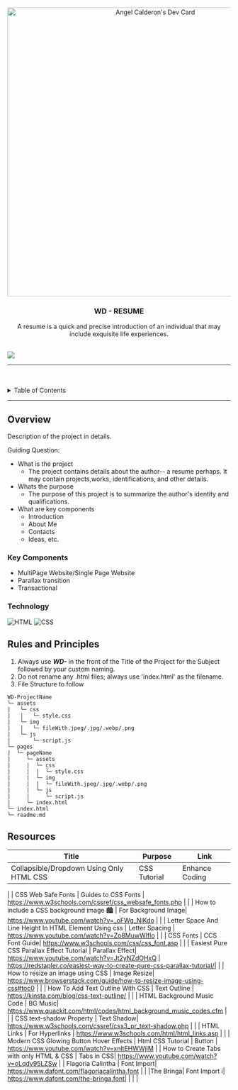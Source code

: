 <a name="readme-top">

<br/>

<br />
<div align="center">
  <a href="https://github.com/zyx-0314/">
  <!-- TODO: If you want to add logo or banner you can add it here -->
  <a href="https://app.daily.dev/ashiyel"><img src="https://api.daily.dev/devcards/v2/4oY6KBXmOnMAMIGrfsb8y.png?r=z6m&type=wide" width="652" alt="Angel Calderon's Dev Card"/></a>
  </a>
<!-- TODO: Change Title to the name of the title of your Project -->
  <h3 align="center">WD - RESUME</h3>
</div>
<!-- TODO: Make a short description -->
<div align="center">
  A resume is a quick and precise introduction of an individual that may include exquisite life experiences. 
</div>

<br />

<!-- TODO: Change the zyx-0314 into your github username  -->
<!-- TODO: Change the WD-Template-Project into the same name of your folder -->
![](https://visit-counter.vercel.app/counter.png?page=Ashiyel/WD-Resume)

---

<br />
<br />

<!-- TODO: If you want to add more layers for your readme -->
<details>
  <summary>Table of Contents</summary>
  <ol>
    <li>
      <a href="#overview">Overview</a>
      <ol>
        <li>
          <a href="#key-components">Key Components</a>
        </li>
        <li>
          <a href="#technology">Technology</a>
        </li>
      </ol>
    </li>
    <li>
      <a href="#rules-and-principles">Rules and Principles</a>
    </li>
    <li>
      <a href="#resources">Resources</a>
    </li>
  </ol>
</details>

---

## Overview

<!-- TODO: To be changed -->
<!-- The following are just sample -->
Description of the project in details.

Guiding Question:
- What is the project
   - The project contains details about the author-- a resume perhaps. It may contain projects,works, identifications, and other details.
- Whats the purpose
   - The purpose of this project is to summarize the author's identity and qualifications.
- What are key components
   - Introduction
   - About Me
   - Contacts
   - Ideas, etc.

### Key Components
<!-- TODO: List of Key Components -->
<!-- The following are just sample -->
- MultiPage Website/Single Page Website
- Parallax transition
- Transactional

### Technology
<!-- TODO: List of Technology Used -->
![HTML](https://img.shields.io/badge/HTML-E34F26?style=for-the-badge&logo=html5&logoColor=white)
![CSS](https://img.shields.io/badge/CSS-1572B6?style=for-the-badge&logo=css3&logoColor=white)

## Rules and Principles
1. Always use ***WD-*** in the front of the Title of the Project for the Subject followed by your custom naming.
2. Do not rename any .html files; always use 'index.html' as the filename.
3. File Structure to follow

```
WD-ProjectName
└─ assets
|   └─ css
|   |   └─ style.css
|   └─ img
|   |   └─ fileWith.jpeg/.jpg/.webp/.png
|   └─ js
|       └─ script.js
└─ pages
|  └─ pageName
|     └─ assets
|     |  └─ css
|     |  |  └─ style.css
|     |  └─ img
|     |  |  └─ fileWith.jpeg/.jpg/.webp/.png
|     |  └─ js
|     |     └─ script.js
|     └─ index.html
└─ index.html
└─ readme.md
```

## Resources

<!-- TODO: Add References -->
| Title | Purpose | Link |
|-|-|-|
| Collapsible/Dropdown Using Only HTML CSS | CSS Tutorial | Enhance Coding | SEO Friendly | Collapsable Button | https://www.youtube.com/watch?v=RvpYnUZRquw
|
| CSS Web Safe Fonts | Guides to CSS Fonts | https://www.w3schools.com/cssref/css_websafe_fonts.php |
|
| How to include a CSS background image 🏙️ | For Background Image| https://www.youtube.com/watch?v=_oFWg_NlKdo |
|
| Letter Space And Line Height In HTML Element Using css | Letter Spacing | https://www.youtube.com/watch?v=Zo8MuwWIflo |
|
| CSS Fonts | CCS Font Guide| https://www.w3schools.com/css/css_font.asp |
|
| Easiest Pure CSS Parallax Effect Tutorial | Parallax Effect| https://www.youtube.com/watch?v=Jt2yNZdOHxQ | https://redstapler.co/easiest-way-to-create-pure-css-parallax-tutorial/|
| 
| How to resize an image using CSS | Image Resize| https://www.browserstack.com/guide/how-to-resize-image-using-css#toc0 |
|
| How To Add Text Outline With CSS | Text Outline | https://kinsta.com/blog/css-text-outline/ |
|
| HTML Background Music Code | BG Music| https://www.quackit.com/html/codes/html_background_music_codes.cfm |
|
| CSS text-shadow Property | Text Shadow| https://www.w3schools.com/cssref/css3_pr_text-shadow.php |
|
| HTML Links | For Hyperlinks | https://www.w3schools.com/html/html_links.asp |
|
| Modern CSS Glowing Button Hover Effects | Html CSS Tutorial | Button | https://www.youtube.com/watch?v=xnltEHWWjiM |
| How to Create Tabs with only HTML & CSS | Tabs in CSS| https://www.youtube.com/watch?v=oLqdy95LZSw |
| Flagoria Calintha | Font Import| https://www.dafont.com/flagoriacalintha.font |
|
|The Bringa| Font Import i| https://www.dafont.com/the-bringa.font|
|
| |